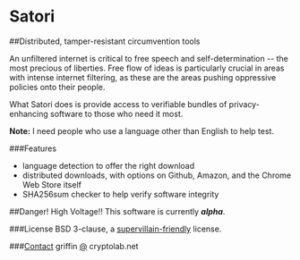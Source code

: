Satori
=======

##Distributed, tamper-resistant circumvention tools

An unfiltered internet is critical to free speech and self-determination -- the most precious of liberties. Free flow of ideas is particularly crucial in areas with intense internet filtering, as these are the areas pushing oppressive policies onto their people.

What Satori does is provide access to verifiable bundles of privacy-enhancing software to those who need it most.

**Note:** I need people who use a language other than English to help test.

###Features
* language detection to offer the right download
* distributed downloads, with options on Github, Amazon, and the Chrome Web Store itself
* SHA256sum checker to help verify software integrity

##Danger! High Voltage!!
This software is currently ***alpha***.

###License
BSD 3-clause, a [supervillain-friendly](http://i.imgur.com/1xV099o.jpg) license.

###[Contact](https://github.com/glamrock/contact)
griffin [@](at) cryptolab.net
